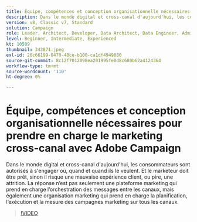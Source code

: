 ```yaml
---
title: Équipe, compétences et conception organisationnelle nécessaires pour prendre en charge le marketing cross-canal avec Adobe Campaign
description: Dans le monde digital et cross-canal d'aujourd'hui, les consommateurs sont autorisés à s'engager où, quand et quand ils le veulent.
version: v8, Classic v7, Standard
solution: Campaign
role: Leader, Architect, Developer, Data Architect, Data Engineer, Admin, User
level: Beginner, Intermediate, Experienced
kt: 10509
thumbnail: 343871.jpeg
exl-id: 20c66199-0470-48ce-b100-ca1df4949080
source-git-commit: 8c12f7012098ea201995fe0d8c680b62a4124364
workflow-type: tm+mt
source-wordcount: '110'
ht-degree: 0%

---
```


# Équipe, compétences et conception organisationnelle nécessaires pour prendre en charge le marketing cross-canal avec Adobe Campaign

Dans le monde digital et cross-canal d&#39;aujourd&#39;hui, les consommateurs sont autorisés à s&#39;engager où, quand et quand ils le veulent. Et le marketeur doit être prêt, sinon il risque une mauvaise expérience client, ou pire, une attrition. La réponse n’est pas seulement une plateforme marketing qui prend en charge l’orchestration des messages entre les canaux, mais également une organisation marketing qui prend en charge la planification, l’exécution et la mesure des campagnes marketing sur tous les canaux.

>[!VIDEO](https://video.tv.adobe.com/v/343871/?quality=12&learn=on)
